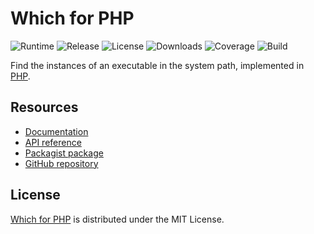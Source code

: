 # Which for PHP
![Runtime](https://img.shields.io/badge/php-%3E%3D7.1-brightgreen.svg) ![Release](https://img.shields.io/packagist/v/cedx/which.svg) ![License](https://img.shields.io/packagist/l/cedx/which.svg) ![Downloads](https://img.shields.io/packagist/dt/cedx/which.svg) ![Coverage](https://coveralls.io/repos/github/cedx/which.php/badge.svg) ![Build](https://travis-ci.com/cedx/which.php.svg)

Find the instances of an executable in the system path, implemented in [PHP](https://secure.php.net).

## Resources
- [Documentation](https://dev.belin.io/which.php)
- [API reference](https://dev.belin.io/which.php/api)
- [Packagist package](https://packagist.org/packages/cedx/which)
- [GitHub repository](https://github.com/cedx/which.php)

## License
[Which for PHP](https://dev.belin.io/which.php) is distributed under the MIT License.

